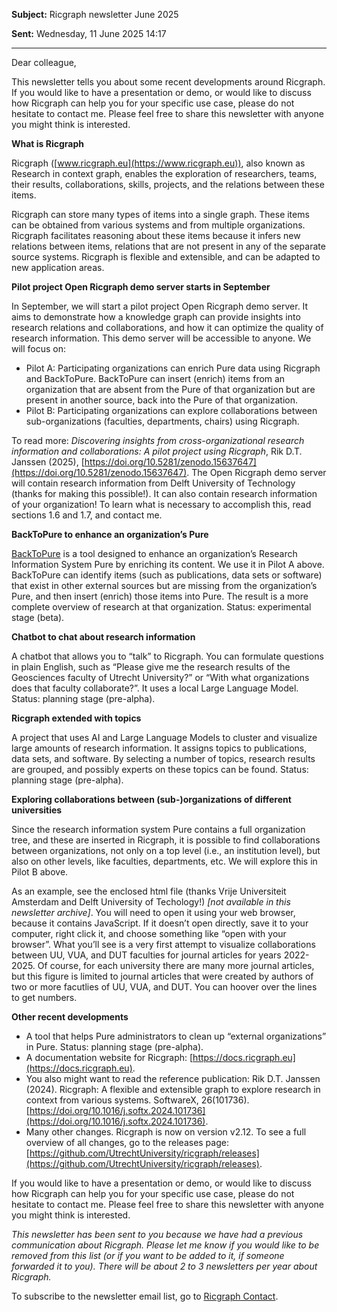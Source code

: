 **Subject:**	Ricgraph newsletter June 2025

**Sent:**	Wednesday, 11 June 2025 14:17

---

Dear colleague,

This newsletter tells you about some recent developments around Ricgraph. If
you would like to have a presentation or demo, or would like to discuss how
Ricgraph can help you for your specific use case, please do not hesitate to
contact me. Please feel free to share this newsletter with anyone you might
think is interested. 


**What is Ricgraph**

Ricgraph ([www.ricgraph.eu](https://www.ricgraph.eu)), 
also known as Research in context graph, enables
the exploration of researchers, teams, their results, collaborations, skills,
projects, and the relations between these items.

Ricgraph can store many types of items into a single graph. These items can be
obtained from various systems and from multiple organizations. Ricgraph
facilitates reasoning about these items because it infers new relations between
items, relations that are not present in any of the separate source systems.
Ricgraph is flexible and extensible, and can be adapted to new application
areas.


**Pilot project Open Ricgraph demo server starts in September**

In September, we will start a pilot project Open Ricgraph demo server. It aims
to demonstrate how a knowledge graph can provide insights into research
relations and collaborations, and how it can optimize the quality of research
information. This demo server will be accessible to anyone. We will focus on:

* Pilot A: Participating organizations can enrich Pure data using Ricgraph and
  BackToPure. BackToPure can insert (enrich) items from an organization that are
  absent from the Pure of that organization but are present in another source,
  back into the Pure of that organization.
* Pilot B: Participating organizations can explore collaborations between 
  sub-organizations (faculties, departments, chairs) using Ricgraph.

To read more: _Discovering insights from cross-organizational research
information and collaborations: A pilot project using Ricgraph_, Rik D.T.
Janssen (2025), 
[https://doi.org/10.5281/zenodo.15637647](https://doi.org/10.5281/zenodo.15637647). 
The Open Ricgraph demo
server will contain research information from Delft University of Technology
(thanks for making this possible!). It can also contain research information of
your organization! To learn what is necessary to accomplish this, read sections
1.6 and 1.7, and contact me.


**BackToPure to enhance an organization’s Pure**

[BackToPure](https://github.com/UtrechtUniversity/backtopure) 
is a tool designed to enhance an organization’s Research Information
System Pure by enriching its content. We use it in Pilot A above. BackToPure
can identify items (such as publications, data sets or software) that exist in
other external sources but are missing from the organization’s Pure, and then
insert (enrich) those items into Pure. The result is a more complete overview
of research at that organization. Status: experimental stage (beta).


**Chatbot to chat about research information**

A chatbot that allows you to “talk” to Ricgraph. You can formulate questions in
plain English, such as “Please give me the research results of the Geosciences
faculty of Utrecht University?” or “With what organizations does that faculty
collaborate?”. It uses a local Large Language Model. Status: planning stage
(pre-alpha).


**Ricgraph extended with topics**

A project that uses AI and Large Language Models to cluster and visualize large
amounts of research information. It assigns topics to publications, data sets,
and software. By selecting a number of topics, research results are grouped,
and possibly experts on these topics can be found. Status: planning stage
(pre-alpha).


**Exploring collaborations between (sub-)organizations of different universities**

Since the research information system Pure contains a full organization tree,
and these are inserted in Ricgraph, it is possible to find collaborations
between organizations, not only on a top level (i.e., an institution level),
but also on other levels, like faculties, departments, etc. We will explore
this in Pilot B above.

As an example, see the enclosed html file (thanks Vrije Universiteit Amsterdam
and Delft University of Techology!) 
_[not available in this newsletter archive]_. 
You will need to open it using your web
browser, because it contains JavaScript. If it doesn’t open directly, save it
to your computer, right click it, and choose something like “open with your
browser”. What you’ll see is a very first attempt to visualize collaborations
between UU, VUA, and DUT faculties for journal articles for years 2022-2025. Of
course, for each university there are many more journal articles, but this
figure is limited to journal articles that were created by authors of two or
more facutlies of UU, VUA, and DUT. You can hoover over the lines to get
numbers.


**Other recent developments**

* A tool that helps Pure administrators to clean up “external organizations” in
  Pure. Status: planning stage (pre-alpha).
* A documentation website for Ricgraph: 
  [https://docs.ricgraph.eu](https://docs.ricgraph.eu). 
* You also might want to read the reference publication: Rik D.T. Janssen
  (2024). Ricgraph: A flexible and extensible graph to explore research in
  context from various systems. SoftwareX, 26(101736).
  [https://doi.org/10.1016/j.softx.2024.101736](https://doi.org/10.1016/j.softx.2024.101736).
* Many other changes. Ricgraph is now on version v2.12. To see a full overview
  of all changes, go to the releases page:
  [https://github.com/UtrechtUniversity/ricgraph/releases](https://github.com/UtrechtUniversity/ricgraph/releases).


If you would like to have a presentation or demo, or would like to discuss how
Ricgraph can help you for your specific use case, please do not hesitate to
contact me. Please feel free to share this newsletter with anyone you might
think is interested. 

_This newsletter  has been sent to you because we have had a previous 
communication about Ricgraph. Please let me know if you would like to 
be removed from this list (or if you want to be added to it, if someone 
forwarded it to you). There will be about 2 to 3 newsletters per year about Ricgraph._

To subscribe to the newsletter email list, go to [Ricgraph Contact](../../README.md#contact).

